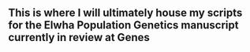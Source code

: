 ## This is where I will ultimately house my scripts for the Elwha Population Genetics manuscript currently in review at Genes

